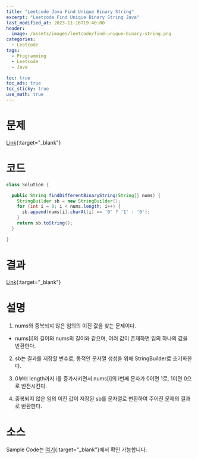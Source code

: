 ```yaml
---
title: "Leetcode Java Find Unique Binary String"
excerpt: "Leetcode Find Unique Binary String Java"
last_modified_at: 2023-11-16T19:40:00
header:
  image: /assets/images/leetcode/find-unique-binary-string.png
categories:
  - Leetcode
tags:
  - Programming
  - Leetcode
  - Java

toc: true
toc_ads: true
toc_sticky: true
use_math: true
---
```

# 문제
[Link](https://leetcode.com/problems/find-unique-binary-string){:target="_blank"}

# 코드
```java
class Solution {

  public String findDifferentBinaryString(String[] nums) {
    StringBuilder sb = new StringBuilder();
    for (int i = 0; i < nums.length; i++) {
      sb.append(nums[i].charAt(i) == '0' ? '1' : '0');
    }
    return sb.toString();
  }

}
```

# 결과
[Link](https://leetcode.com/problems/find-unique-binary-string/submissions/1100093000/){:target="_blank"}

# 설명
1. nums와 중복되지 않은 임의의 이진 값을 찾는 문제이다.
- nums[i]의 길이와 nums의 길이와 같으며, 여러 값이 존재하면 임의 하나의 값을 반환한다.

2. sb는 결과를 저장할 변수로, 동적인 문자열 생성을 위해 StringBuilder로 초기화한다.

3. 0부터 length까지 i를 증가시키면서 nums[i]의 i번째 문자가 0이면 1로, 1이면 0으로 반전시킨다.

4. 중복되지 않은 임의 이진 값이 저장된 sb를 문자열로 변환하여 주어진 문제의 결과로 반환한다.

# 소스
Sample Code는 [여기](https://github.com/GracefulSoul/leetcode/blob/master/src/main/java/gracefulsoul/problems/FindUniqueBinaryString.java){:target="_blank"}에서 확인 가능합니다.